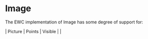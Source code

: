# Image

The EWC implementation of Image has some degree of support for:

 |   Picture  |   Points  |   Visible  |           |
